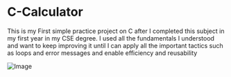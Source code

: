 # C-Calculator
This is my First simple practice project on C  after I completed this subject in my first year in my CSE degree.  I used all the fundamentals I understood and want to keep improving it until I can apply all the important tactics such as loops and error messages and  enable efficiency and reusability

![Image](https://github.com/user-attachments/assets/c4e443c7-4f50-4725-8b08-c3766eec76b8)
